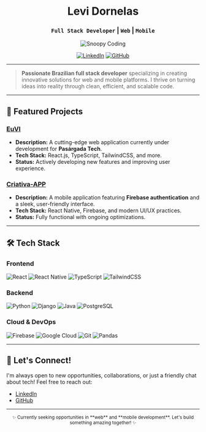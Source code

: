 <div align="center">
  
  # Levi Dornelas
  ### `Full Stack Developer` | `Web` | `Mobile`

  ![Snoopy Coding](https://i.pinimg.com/736x/d9/4c/3f/d94c3fbab825e4b6ba9207fb527288b9.jpg) <!-- Replace with a direct link to a Snoopy image -->

  [![LinkedIn](https://img.shields.io/badge/LinkedIn-Connect-blue?style=for-the-badge&logo=linkedin)](https://linkedin.com/in/levi-dornelas-1834592b7)
  [![GitHub](https://img.shields.io/badge/GitHub-Follow-black?style=for-the-badge&logo=github)](https://github.com/levidornelas)

</div>

---

> **Passionate Brazilian full stack developer** specializing in creating innovative solutions for web and mobile platforms. I thrive on turning ideas into reality through clean, efficient, and scalable code.

---

## 🚀 Featured Projects

### **[EuVI](https://github.com/levidornelas/euvi-reactjs)**
- **Description:** A cutting-edge web application currently under development for **Pasárgada Tech**.
- **Tech Stack:** React.js, TypeScript, TailwindCSS, and more.
- **Status:** Actively developing new features and improving user experience.

### **[Criativa-APP](https://github.com/levidornelas/criativa_front)**
- **Description:** A mobile application featuring **Firebase authentication** and a sleek, user-friendly interface.
- **Tech Stack:** React Native, Firebase, and modern UI/UX practices.
- **Status:** Fully functional with ongoing optimizations.

---

## 🛠️ Tech Stack

### **Frontend**
![React](https://img.shields.io/badge/React-20232A?style=for-the-badge&logo=react)
![React Native](https://img.shields.io/badge/React_Native-20232A?style=for-the-badge&logo=react)
![TypeScript](https://img.shields.io/badge/TypeScript-007ACC?style=for-the-badge&logo=typescript)
![TailwindCSS](https://img.shields.io/badge/Tailwind_CSS-38B2AC?style=for-the-badge&logo=tailwind-css)

### **Backend**
![Python](https://img.shields.io/badge/Python-3776AB?style=for-the-badge&logo=python)
![Django](https://img.shields.io/badge/Django-092E20?style=for-the-badge&logo=django)
![Java](https://img.shields.io/badge/Java-ED8B00?style=for-the-badge&logo=java)
![PostgreSQL](https://img.shields.io/badge/PostgreSQL-316192?style=for-the-badge&logo=postgresql)

### **Cloud & DevOps**
![Firebase](https://img.shields.io/badge/Firebase-FFCA28?style=for-the-badge&logo=firebase)
![Google Cloud](https://img.shields.io/badge/Google_Cloud-4285F4?style=for-the-badge&logo=google-cloud)
![Git](https://img.shields.io/badge/Git-F05032?style=for-the-badge&logo=git)
![Pandas](https://img.shields.io/badge/Pandas-150458?style=for-the-badge&logo=pandas)

---

## 🌟 Let's Connect!

I'm always open to new opportunities, collaborations, or just a friendly chat about tech! Feel free to reach out:

- [LinkedIn](https://linkedin.com/in/levi-dornelas-1834592b7)
- [GitHub](https://github.com/levidornelas)

---

<div align="center">
  <sub>✨ Currently seeking opportunities in **web** and **mobile development**. Let's build something amazing together! ✨</sub>
</div>
